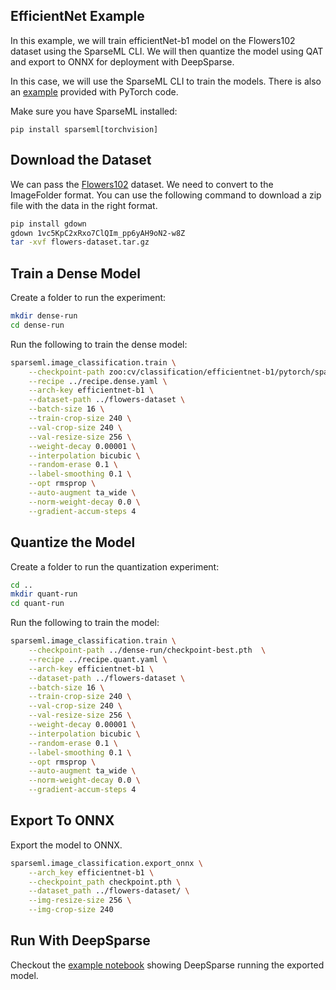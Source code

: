 ## EfficientNet Example

In this example, we will train efficientNet-b1 model on the Flowers102 dataset using the SparseML CLI. We will then quantize the model using QAT and export to ONNX for deployment with DeepSparse.

In this case, we will use the SparseML CLI to train the models. There is also an [example](efficientnet-sparseml-example.ipynb) provided with PyTorch code.

Make sure you have SparseML installed:

```
pip install sparseml[torchvision]
```

## Download the Dataset

We can pass the [Flowers102](https://pytorch.org/vision/main/generated/torchvision.datasets.Flowers102.html#:~:text=Oxford%20102%20Flower%20is%20an,scale%2C%20pose%20and%20light%20variations.) dataset. We need to convert to the ImageFolder format. You can use the following command to download a zip file with the data in the right format.

```bash
pip install gdown
gdown 1vc5KpC2xRxo7ClQIm_pp6yAH9oN2-w8Z
tar -xvf flowers-dataset.tar.gz
```

## Train a Dense Model

Create a folder to run the experiment:

```bash
mkdir dense-run
cd dense-run
```

Run the following to train the dense model:

```bash
sparseml.image_classification.train \
    --checkpoint-path zoo:cv/classification/efficientnet-b1/pytorch/sparseml/imagenet/base-none  \
    --recipe ../recipe.dense.yaml \
    --arch-key efficientnet-b1 \
    --dataset-path ../flowers-dataset \
    --batch-size 16 \
    --train-crop-size 240 \
    --val-crop-size 240 \
    --val-resize-size 256 \
    --weight-decay 0.00001 \
    --interpolation bicubic \
    --random-erase 0.1 \
    --label-smoothing 0.1 \
    --opt rmsprop \
    --auto-augment ta_wide \
    --norm-weight-decay 0.0 \
    --gradient-accum-steps 4
```

## Quantize the Model

Create a folder to run the quantization experiment:

```bash
cd ..
mkdir quant-run
cd quant-run
```

Run the following to train the model:

```bash
sparseml.image_classification.train \
    --checkpoint-path ../dense-run/checkpoint-best.pth  \
    --recipe ../recipe.quant.yaml \
    --arch-key efficientnet-b1 \
    --dataset-path ../flowers-dataset \
    --batch-size 16 \
    --train-crop-size 240 \
    --val-crop-size 240 \
    --val-resize-size 256 \
    --weight-decay 0.00001 \
    --interpolation bicubic \
    --random-erase 0.1 \
    --label-smoothing 0.1 \
    --opt rmsprop \
    --auto-augment ta_wide \
    --norm-weight-decay 0.0 \
    --gradient-accum-steps 4
```

## Export To ONNX

Export the model to ONNX.

```bash
sparseml.image_classification.export_onnx \
    --arch_key efficientnet-b1 \
    --checkpoint_path checkpoint.pth \
    --dataset_path ../flowers-dataset/ \
    --img-resize-size 256 \
    --img-crop-size 240
```

## Run With DeepSparse

Checkout the [example notebook](efficientnet-deepsparse-example.ipynb) showing DeepSparse running the exported model.
